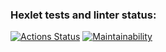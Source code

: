### Hexlet tests and linter status:
[![Actions Status](https://github.com/D03R90/java-project-61/workflows/hexlet-check/badge.svg)](https://github.com/D03R90/java-project-61/actions)
[![Maintainability](https://api.codeclimate.com/v1/badges/8fe261de5a378454aaff/maintainability)](https://codeclimate.com/github/D03R90/java-project-61/maintainability)